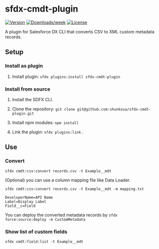 # sfdx-cmdt-plugin

[![Version](https://img.shields.io/npm/v/sfdx-cmdt-plugin.svg)](https://npmjs.org/package/sfdx-cmdt-plugin)
[![Downloads/week](https://img.shields.io/npm/dw/sfdx-cmdt-plugin.svg)](https://npmjs.org/package/sfdx-cmdt-plugin)
[![License](https://img.shields.io/npm/l/sfdx-cmdt-plugin.svg)](https://github.com/shunkosa/sfdx-cmdt-plugin/blob/master/package.json)

A plugin for Salesforce DX CLI that converts CSV to XML custom metadata records.

## Setup
### Install as plugin
1. Install plugin: `sfdx plugins:install sfdx-cmdt-plugin`


### Install from source
1. Install the SDFX CLI.

2. Clone the repository: `git clone git@github.com:shunkosa/sfdx-cmdt-plugin.git`

3. Install npm modules: `npm install`

4. Link the plugin: `sfdx plugins:link` .

## Use
### Convert
`sfdx cmdt:csv:convert records.csv -t Example__mdt`

(Optional) you can use a column mapping file like Data Loader.

`sfdx cmdt:csv:convert records.csv -t Example__mdt -m mapping.txt`

```
DeveloperName=API Name
Label=Display Label
Field__c=Field
```
You can deploy the converted metadata records by `sfdx force:source:deploy -m CustomMetadata`
### Show list of custom fields
`sfdx cmdt:field:list -t Example__mdt`
